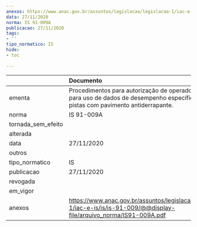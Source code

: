 ```yaml
---
anexos: https://www.anac.gov.br/assuntos/legislacao/legislacao-1/iac-e-is/is/is-91-009/@@display-file/arquivo_norma/IS91-009A.pdf
data: 27/11/2020
norma: IS 91-009A
publicacao: 27/11/2020
tags:
- ''
tipo_normatico: IS
hide: 
- toc 
 
---
```


|                    | Documento                                                                                                                                 |
|:-------------------|:------------------------------------------------------------------------------------------------------------------------------------------|
| ementa             | Procedimentos para autorização de operadores aéreos para uso de dados de desempenho específicos para pistas com pavimento antiderrapante. |
| norma              | IS 91-009A                                                                                                                                |
| tornada_sem_efeito |                                                                                                                                           |
| alterada           |                                                                                                                                           |
| data               | 27/11/2020                                                                                                                                |
| outros             |                                                                                                                                           |
| tipo_normatico     | IS                                                                                                                                        |
| publicacao         | 27/11/2020                                                                                                                                |
| revogada           |                                                                                                                                           |
| em_vigor           |                                                                                                                                           |
| anexos             | https://www.anac.gov.br/assuntos/legislacao/legislacao-1/iac-e-is/is/is-91-009/@@display-file/arquivo_norma/IS91-009A.pdf                 |